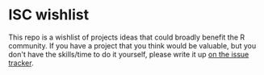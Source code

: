 # ISC wishlist

This repo is a wishlist of projects ideas that could broadly benefit the R community. If you have a project that you think would be valuable, but you don't have the skills/time to do it yourself, please  write it up [on the issue tracker](https://github.com/RConsortium/wishlist/issues). 

